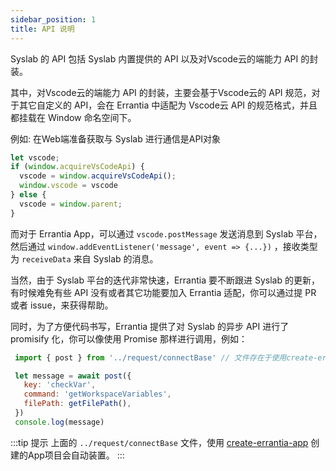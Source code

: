 ```yaml
---
sidebar_position: 1
title: API 说明
---
```

Syslab 的 API 包括 Syslab 内置提供的 API 以及对Vscode云的端能力 API 的封装。 

其中，对Vscode云的端能力 API 的封装，主要会基于Vscode云的 API 规范，对于其它自定义的 API，会在 Errantia 中适配为 Vscode云 API 的规范格式，并且都挂载在 Window 命名空间下。

例如: 在Web端准备获取与 Syslab 进行通信是API对象
```js
let vscode;
if (window.acquireVsCodeApi) {
  vscode = window.acquireVsCodeApi();
  window.vscode = vscode
} else {
  vscode = window.parent;
}
```
而对于 Errantia App，可以通过 `vscode.postMessage` 发送消息到 Syslab 平台，然后通过 `window.addEventListener('message', event => {...})` ，接收类型为 `receiveData` 来自 Syslab 的消息。

当然，由于 Syslab 平台的迭代非常快速，Errantia 要不断跟进 Syslab 的更新，有时候难免有些 API 没有或者其它功能要加入 Errantia 适配，你可以通过提 PR 或者 issue，来获得帮助。

同时，为了方便代码书写，Errantia 提供了对 Syslab 的异步 API 进行了 promisify 化，你可以像使用 Promise 那样进行调用，例如：
```js
 import { post } from '../request/connectBase' // 文件存在于使用create-errantia-app 创建的项目

 let message = await post({
   key: 'checkVar',
   command: 'getWorkspaceVariables',
   filePath: getFilePath(),
 })
 console.log(message)
```
:::tip 提示
  上面的 `../request/connectBase` 文件，使用 [create-errantia-app](../../plug_app/quick_start/installUse.mdx) 创建的App项目会自动装置。
:::